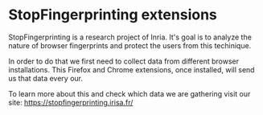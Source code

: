 StopFingerprinting extensions
=============================

StopFingerprinting is a research project of Inria. It's goal is to analyze the
nature of browser fingerprints and protect the users from this techinique.

In order to do that we first need to collect data from different browser
installations. This Firefox and Chrome extensions, once installed, will send
us that data every our.

To learn more about this and check which data we are gathering visit our site:
https://stopfingerprinting.irisa.fr/
